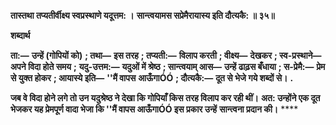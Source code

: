 **तास्तथा तप्यतीर्वीक्ष्य स्वप्रस्थाणे यदूत्तम: ।** **सान्त्वयामस सप्रेमैरायास्य इति दौत्यकै: ॥ ३५॥** 

**शब्दार्थ** 

**ता:—** **उन्हें (गोपियों को)** **; तथा—** **इस तरह** **; तप्यती:—** **विलाप करती** **; वीक्ष्य—** **देखकर** **; स्व-प्रस्थाने—** **अपने विदा होते समय** **;** **यदु-उत्तम:—** **यदुओं में श्रेष्ठ** **; सान्त्वयाम् आस—** **उन्हें ढाढ़स बँधाया** **; स-प्रेमै:—** **प्रेम से युक्त होकर** **; आयास्ये इति—** **''मैं वापस** **आऊँगाÓÓ** **; दौत्यकै:—** **दूत से भेजे गये शब्दों से।** **.** 

**जब वे विदा होने लगे तो उन यदुश्रेष्ठ ने देखा कि गोपियाँ किस तरह विलाप कर रही थीं।** **अत: उन्होंने एक दूत भेजकर यह प्रेमपूर्ण वादा भेजा कि ''मैं वापस आऊँगाÓÓ इस प्रकार उन्हें** **सान्त्वना प्रदान की।** **** 